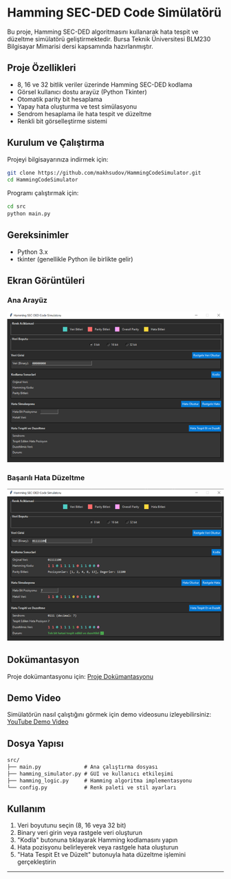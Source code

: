 # Hamming SEC-DED Code Simülatörü

Bu proje, Hamming SEC-DED algoritmasını kullanarak hata tespit ve düzeltme simülatörü geliştirmektedir. Bursa Teknik Üniversitesi BLM230 Bilgisayar Mimarisi dersi kapsamında hazırlanmıştır.

## Proje Özellikleri

- 8, 16 ve 32 bitlik veriler üzerinde Hamming SEC-DED kodlama
- Görsel kullanıcı dostu arayüz (Python Tkinter)
- Otomatik parity bit hesaplama
- Yapay hata oluşturma ve test simülasyonu
- Sendrom hesaplama ile hata tespit ve düzeltme
- Renkli bit görselleştirme sistemi

## Kurulum ve Çalıştırma

Projeyi bilgisayarınıza indirmek için:

```bash
git clone https://github.com/makhsudov/HammingCodeSimulator.git
cd HammingCodeSimulator
```

Programı çalıştırmak için:

```bash
cd src
python main.py
```

## Gereksinimler

- Python 3.x
- tkinter (genellikle Python ile birlikte gelir)

## Ekran Görüntüleri

### Ana Arayüz
![Ana Arayüz](docs/images/screenshot1.jpg)

### Başarılı Hata Düzeltme
![Başarılı Hata Düzeltme](docs/images/screenshot2.jpg)

## Dokümantasyon

Proje dokümantasyonu için:
[Proje Dokümantasyonu](docs/BLM230_Proje_EdemMakhsudov_22360859373.pdf)

## Demo Video

Simülatörün nasıl çalıştığını görmek için demo videosunu izleyebilirsiniz:
[YouTube Demo Video](https://youtu.be/DwC2nwy0Hlw)

## Dosya Yapısı

```
src/
├── main.py              # Ana çalıştırma dosyası
├── hamming_simulator.py # GUI ve kullanıcı etkileşimi
├── hamming_logic.py     # Hamming algoritma implementasyonu
└── config.py            # Renk paleti ve stil ayarları
```

## Kullanım

1. Veri boyutunu seçin (8, 16 veya 32 bit)
2. Binary veri girin veya rastgele veri oluşturun
3. "Kodla" butonuna tıklayarak Hamming kodlamasını yapın
4. Hata pozisyonu belirleyerek veya rastgele hata oluşturun
5. "Hata Tespit Et ve Düzelt" butonuyla hata düzeltme işlemini gerçekleştirin

---
